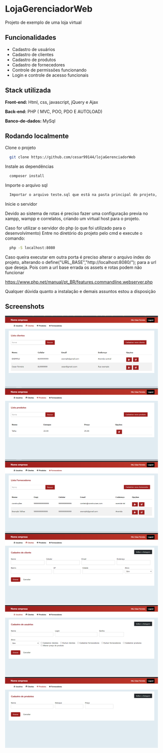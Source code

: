 
# LojaGerenciadorWeb

Projeto de exemplo de uma loja virtual


## Funcionalidades

- Cadastro de usuários
- Cadastro de clientes
- Cadastro de produtos
- Cadastro de fornecedores
- Controle de permissões funcionando
- Login e controle de acesso funcionais

## Stack utilizada

**Front-end:** Html, css, javascript, jQuery e Ajax

**Back-end:** PHP ( MVC, POO, PDO E AUTOLOAD)

**Banco-de-dados:** MySql


## Rodando localmente

Clone o projeto

```bash
  git clone https://github.com/cesar99144/lojaGerenciadorWeb
```

Instale as dependências

```bash
  composer install
```

Importe o arquivo sql

```bash
  Importar o arquivo teste.sql que está na pasta principal do projeto, para o seu servidor de banco de dados 
```

Inicie o servidor

Devido ao sistema de rotas é preciso fazer uma configuração previa no xampp, wampp
e correlatos, criando um virtual host para o projeto.

Caso for utilizar o servidor do php (o que foi utilizado para o desenvolvimento)
Entre no diretório do projeto pelo cmd e execute o comando: 

```bash
  php -S localhost:8080
```
Caso queira executar em outra porta é preciso alterar o arquivo index do projeto, 
alterando o define("URL_BASE","http://localhost:8080/"); para a url que deseja. Pois com a url base errada os assets e rotas podem não funcionar

https://www.php.net/manual/pt_BR/features.commandline.webserver.php

Qualquer dúvida quanto a instalação e demais assuntos estou a disposição


## Screenshots

<img src="static/imagensProjeto/Clientes.PNG" alt="drawing">
<img src="static/imagensProjeto/Produtos.PNG" alt="drawing">
<img src="static/imagensProjeto/Fornecedores.PNG" alt="drawing">
<img src="static/imagensProjeto/CadastroClientes.PNG" alt="drawing">
<img src="static/imagensProjeto/CadastroUsers.PNG" alt="drawing">
<img src="static/imagensProjeto/CadastroProdutos.PNG" alt="drawing">

